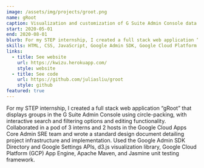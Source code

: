 ```yaml
---
image: /assets/img/projects/groot.png
name: gRoot
caption: Visualization and customization of G Suite Admin Console data
start: 2020-05-01
end: 2020-08-01
blurb: For my STEP internship, I created a full stack web application “gRoot” that displays groups in the G Suite Admin Console using circle-packing, with interactive search and filtering options and editing functionality. Collaborated in a pod of 3 interns and 2 hosts in the Google Cloud Apps Core Admin SRE team and wrote a standard design document detailing project infrastructure and implementation. Used the Google Admin SDK Directory and Google Settings APIs, d3.js visualization library, Google Cloud Platform (GCP) App Engine, Apache Maven, and Jasmine unit testing framework.
skills: HTML, CSS, JavaScript, Google Admin SDK, Google Cloud Platform (GCP)
links:
  - title: See website
    url: https://kwizu.herokuapp.com/
    style: website
  - title: See code
    url: https://github.com/juliasliu/groot
    style: github
featured: true
---
```

For my STEP internship, I created a full stack web application “gRoot” that displays groups in the G Suite Admin Console using circle-packing, with interactive search and filtering options and editing functionality. Collaborated in a pod of 3 interns and 2 hosts in the Google Cloud Apps Core Admin SRE team and wrote a standard design document detailing project infrastructure and implementation. Used the Google Admin SDK Directory and Google Settings APIs, d3.js visualization library, Google Cloud Platform (GCP) App Engine, Apache Maven, and Jasmine unit testing framework.
